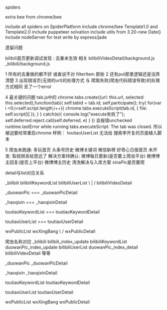 spiders

extra bee from chrome/bee 

include all spiders on SpiderPlatform
include chrome/bee Template1.0 and Template2.0
include puppeteer solvation
include utils from 3.20-new Date()
include nodeServer for test write by express/jade


遗留问题

bilibili首页更新调试发现 : 去重未生效 相关 bilibiliVideoDetail/background.js
                                       _bilibili/background.js

1  所有的去重做的都不好 或者说不对 filterItem 那些
2  还有put那里逻辑还是没弄清楚
3  出现错误页(无效的url)的处理方式 与 爬取失败(爬虫代码错误导致)的处理方式相同 丢了一个error

4  最关键的问题 tab.js中的
        chrome.tabs.create({url: this.url, selected: this.selected},function(tab){
                    self.tabId = tab.id;
                    self.participate();
                    try{
                        for(var i =0;i<self.script.length;i++){
                            chrome.tabs.executeScript(tab.id, {
                                file: self.script[i]
                            });
                        }
                    }
                    catch(e){
                        console.log("execute失败了");
                        self.deferred.reject.call(self.deferred, e)
                    }
                })
        会报错unchecked runtime.lastError while running tabs.executeScript: The tab was closed.
   所以被迫要经常重启chrome
   样例： toutiaoUserList 无法给 搜索李开复的页面植入脚本

5  爬虫未跑通: 多玩首页 头条号历史 微博关键词 微信新榜 好奇心日报首页
   未开发: 梨视频丢给思远了
   解决方案待确认: 微博每日更新(是否要上爬虫平台) 微博博主回复(是否上平台) 微博博主历史 清洗解决与入库方案 sinaPic是否要爬



detail与list对应关系

_bilibili bilibiliKeywordList bilibiliUserList
     \             |                 /
             bilibiliVideoDetail

_duowanPic === _duowanPicDetail

_haoqixin === _haoqixinDetail

toutiaoKeywordList === toutiaoKeywordDetail

toutiaoUserList === toutiaoUserDetail

wxPublicList wxXingBang
     \           /
     wxPublicDetail


爬虫名称对应
_bilibili                      bilibili_index_update
bilibiliKeywordList            duowanPic_index_update
bilibiliUserList               duowanPic_index_detail
bilibiliVideoDetail                 等等

_duowanPic
_duowanPicDetail

_haoqixin
_haoqixinDetail

toutiaoKeywordList
toutiaoKeywordDetail

toutiaoUserList
toutiaoUserDetail

wxPublicList
wxXingBang
wxPublicDetail
